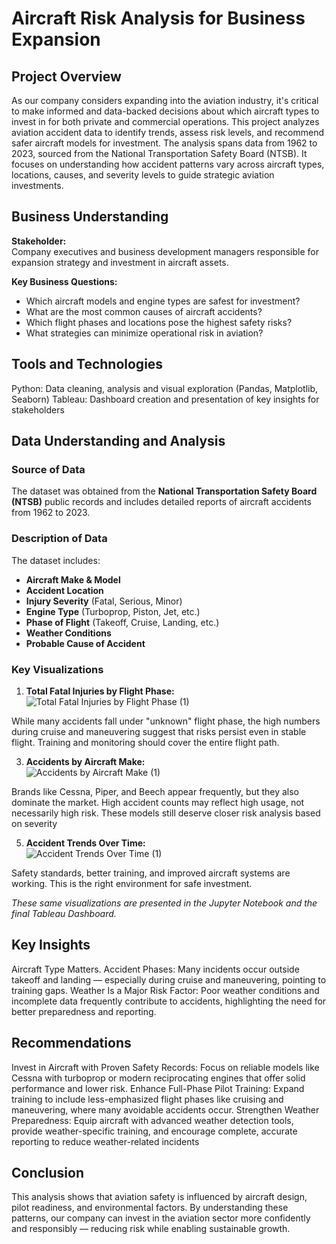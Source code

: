 # Aircraft Risk Analysis for Business Expansion  

## Project Overview  
 As our company considers expanding into the aviation industry, it's critical to make informed and data-backed decisions about which aircraft types to invest in for both private and commercial operations. This project analyzes aviation accident data to identify trends, assess risk levels, and recommend safer aircraft models for investment.
The analysis spans data from 1962 to 2023, sourced from the National Transportation Safety Board (NTSB). It focuses on understanding how accident patterns vary across aircraft types, locations, causes, and severity levels to guide strategic aviation investments.

## Business Understanding

**Stakeholder:**  
Company executives and business development managers responsible for expansion strategy and investment in aircraft assets.

**Key Business Questions:**
- Which aircraft models and engine types are safest for investment?
- What are the most common causes of aircraft accidents?
- Which flight phases and locations pose the highest safety risks?
- What strategies can minimize operational risk in aviation?

## Tools and Technologies
Python: Data cleaning, analysis and visual exploration (Pandas, Matplotlib, Seaborn)
Tableau: Dashboard creation and presentation of key insights for stakeholders

## Data Understanding and Analysis

### Source of Data
The dataset was obtained from the **National Transportation Safety Board (NTSB)** public records and includes detailed reports of aircraft accidents from 1962 to 2023.

###  Description of Data
The dataset includes:
- **Aircraft Make & Model**
- **Accident Location**
- **Injury Severity** (Fatal, Serious, Minor)
- **Engine Type** (Turboprop, Piston, Jet, etc.)
- **Phase of Flight** (Takeoff, Cruise, Landing, etc.)
- **Weather Conditions**
- **Probable Cause of Accident**

### Key Visualizations

1. **Total Fatal Injuries by Flight Phase:**
   ![Total Fatal Injuries by Flight Phase (1)](https://github.com/user-attachments/assets/df5ebb94-c735-4251-b8a0-14dcb03d0044)

While many accidents fall under "unknown" flight phase, the high numbers during cruise and maneuvering suggest that risks persist even in stable flight. Training and monitoring should cover the entire flight path.

   
3. **Accidents by Aircraft Make:**  
  ![Accidents by Aircraft Make (1)](https://github.com/user-attachments/assets/369db53f-e18a-46a6-affc-37b07d4ff4b0)

Brands like Cessna, Piper, and Beech appear frequently, but they also dominate the market.
High accident counts may reflect high usage, not necessarily high risk. These models still deserve closer risk analysis based on severity


5. **Accident Trends Over Time:**  
   ![Accident Trends Over Time (1)](https://github.com/user-attachments/assets/c43cf4db-fc90-44d8-9bee-97d249541897)

 Safety standards, better training, and improved aircraft systems are working. This is the right environment for safe investment.


   _These same visualizations are presented in the Jupyter Notebook and the final Tableau Dashboard._

## Key Insights
Aircraft Type Matters.
Accident Phases: Many incidents occur outside takeoff and landing — especially during cruise and maneuvering, pointing to training gaps.
Weather Is a Major Risk Factor: Poor weather conditions and incomplete data frequently contribute to accidents, highlighting the need for better preparedness and reporting.

## Recommendations
Invest in Aircraft with Proven Safety Records:
Focus on reliable models like Cessna with turboprop or modern reciprocating engines that offer solid performance and lower risk.
Enhance Full-Phase Pilot Training:
Expand training to include less-emphasized flight phases like cruising and maneuvering, where many avoidable accidents occur.
Strengthen Weather Preparedness:
Equip aircraft with advanced weather detection tools, provide weather-specific training, and encourage complete, accurate reporting to reduce weather-related incidents

## Conclusion
This analysis shows that aviation safety is influenced by aircraft design, pilot readiness, and environmental factors.
By understanding these patterns, our company can invest in the aviation sector more confidently and responsibly — reducing risk while enabling sustainable growth.
